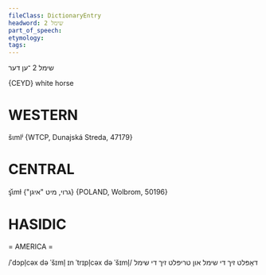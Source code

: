 ```yaml
---
fileClass: DictionaryEntry
headword: שימל‏ 2
part_of_speech: 
etymology: 
tags: 
---
```

שימל‏ 2
־ען
דער

{CEYD}
white horse

WESTERN
========

šɩmlʲ {WTCP, Dunajská Streda, 47179}

CENTRAL
========

ᶊ̌ɩmɫ {"גרוי, מיט "איגן} {POLAND, Wolbrom, 50196}

HASIDIC
=======
= AMERICA = 

/ˈdɔpl̩cəx də ˈšɪml̩ ɪn ˈtrɪpl̩cəx də ˈšɪml̩/ דאָפּלט זיך די שימל און טריפּלט זיך די שימל